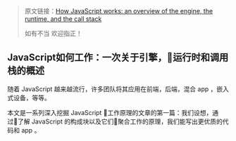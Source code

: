 > 原文链接：[How JavaScript works: an overview of the engine, the runtime, and the call stack](https://blog.sessionstack.com/how-does-javascript-actually-work-part-1-b0bacc073cf)
>
> 如有不当 欢迎指正！

## JavaScript如何工作：一次关于引擎，运行时和调用栈的概述

随着 JavaScript 越来越流行，许多团队将其应用在前端，后端，混合 app ，嵌入式设备，等等。

本文是一系列深入挖掘 JavaScript 工作原理的文章的第一篇：我们设想，通过了解 JavaScript 的构成块以及它们聚合工作的原理，我们能写出更优质的代码和 app 。
